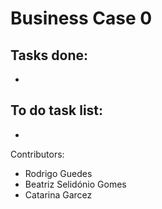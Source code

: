 # Business Case 0
 

Tasks done:
-
-


To do task list:
-
-

Contributors:

- Rodrigo Guedes
- Beatriz Selidónio Gomes
- Catarina Garcez